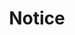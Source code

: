 ---
layout: page
permalink: /notice/
title: Notice
description: 
notification: true 
nav: true
nav_order: 9
---